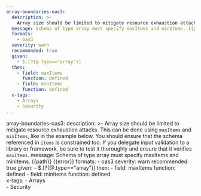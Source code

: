 ```yaml
---
array-boundaries-oas3:
  description: >-
    Array size should be limited to mitigate resource exhaustion attacks. This can be done using `maxItems` and `minItems`, like in the example below. You should ensure that the schema referenced in  `items` is constrained too.  If you delegate input validation to a library or framework, be sure to test it thoroughly and ensure that it verifies `maxItems`.
  message: Schema of type array must specify maxItems and minItems. {{path}} {{error}}
  formats:
    - oas3
  severity: warn
  recommended: true
  given:
    - $.[?(@.type=="array")]
  then:
    - field: maxItems
      function: defined
    - field: minItems
      function: defined     
  x-tags:
    - Arrays  
    - Security    
...
```

array-boundaries-oas3:
  description: >-
    Array size should be limited to mitigate resource exhaustion attacks. This can be done using `maxItems` and `minItems`, like in the example below. You should ensure that the schema referenced in  `items` is constrained too.  If you delegate input validation to a library or framework, be sure to test it thoroughly and ensure that it verifies `maxItems`.
  message: Schema of type array must specify maxItems and minItems. {{path}} {{error}}
  formats:
    - oas3
  severity: warn
  recommended: true
  given:
    - $.[?(@.type=="array")]
  then:
    - field: maxItems
      function: defined
    - field: minItems
      function: defined     
  x-tags:
    - Arrays  
    - Security 